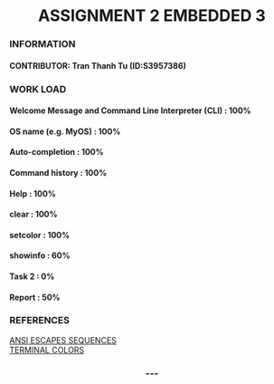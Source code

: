 <h1 align="center">ASSIGNMENT 2 EMBEDDED 3</h1>

### INFORMATION

#### CONTRIBUTOR: Tran Thanh Tu (ID:S3957386)

### WORK LOAD

#### Welcome Message and Command Line Interpreter (CLI) : 100%

#### OS name (e.g. MyOS) : 100%

#### Auto-completion : 100%

#### Command history : 100%

#### Help : 100%

#### clear : 100%

#### setcolor : 100%

#### showinfo : 60%

#### Task 2 : 0%

#### Report : 50%

### REFERENCES

[ANSI ESCAPES SEQUENCES](https://gist.github.com/fnky/458719343aabd01cfb17a3a4f7296797)<br/>
[TERMINAL COLORS](https://chrisyeh96.github.io/2020/03/28/terminal-colors.html)

<h3 align="center">---</h3>
